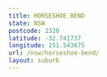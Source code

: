 ```yaml
---
title: HORSESHOE BEND
state: NSW
postcode: 2320
latitude: -32.741737
longitude: 151.543675
url: /nsw/horseshoe-bend/
layout: suburb
---
```

